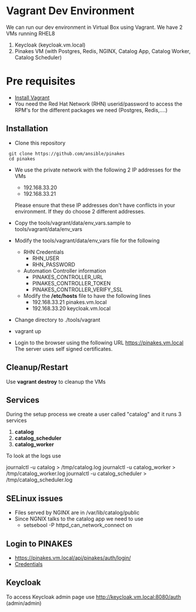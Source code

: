 
# Vagrant Dev Environment

We can run our dev environment in Virtual Box using Vagrant. We have 2 VMs running RHEL8

 1. Keycloak (keycloak.vm.local)
 2. Pinakes VM (with Postgres, Redis, NGINX, Catalog App, Catalog Worker, Catalog Scheduler)
 

# Pre requisites
* [Install Vagrant](https://www.vagrantup.com/downloads)
* You need the Red Hat Network (RHN) userid/password to access the RPM's for the different packages we need (Postgres, Redis,....)

## Installation
* Clone this repository
```
 git clone https://github.com/ansible/pinakes
 cd pinakes
```
* We use the private network with the following 2 IP addresses for the VMs
	* 192.168.33.20 
	* 192.168.33.21
	
  Please ensure that these IP addresses don't have conflicts in your environment. If they do choose 2 different addresses.
* Copy the tools/vagrant/data/env_vars.sample to tools/vagrant/data/env_vars 
* Modify the tools/vagrant/data/env_vars file for the following
    * RHN Credentials 
	    * RHN_USER
	    * RHN_PASSWORD
    * Automation Controller information
	    * PINAKES_CONTROLLER_URL
	    * PINAKES_CONTROLLER_TOKEN
	    * PINAKES_CONTROLLER_VERIFY_SSL
    * Modify the **/etc/hosts** file to have the following lines
	    *  192.168.33.21 pinakes.vm.local
	    * 192.168.33.20 keycloak.vm.local
* Change directory to ./tools/vagrant
* vagrant up
* Login to the browser using the following URL https://pinakes.vm.local The server uses self signed certificates.

## Cleanup/Restart
Use **vagrant destroy** to cleanup the VMs 
 
## Services
During the setup process we create a user called "catalog" and it runs 3 services
1. **catalog**
2. **catalog_scheduler**
3. **catalog_worker**

To look at the logs use

journalctl -u catalog > /tmp/catalog.log
journalctl -u catalog_worker > /tmp/catalog_worker.log
journalctl -u catalog_scheduler > /tmp/catalog_scheduler.log

## SELinux issues
* Files served by NGINX are in /var/lib/catalog/public
* Since NGNIX talks to the catalog app we need to use
    * setsebool -P httpd_can_network_connect on

## Login to PINAKES
 * https://pinakes.vm.local/api/pinakes/auth/login/
 * [Credentials](./CREDENTIALS.md)
## Keycloak
To access Keycloak admin page use http://keycloak.vm.local:8080/auth (admin/admin)
